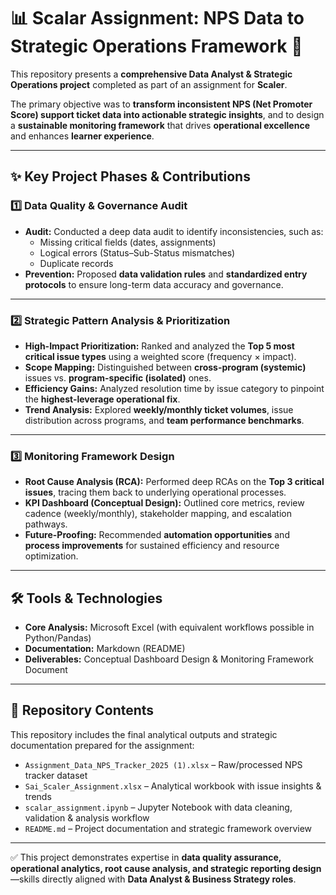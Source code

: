 # 📊 Scalar Assignment: NPS Data to Strategic Operations Framework 🎯  

This repository presents a **comprehensive Data Analyst & Strategic Operations project** completed as part of an assignment for **Scaler**.  

The primary objective was to **transform inconsistent NPS (Net Promoter Score) support ticket data into actionable strategic insights**, and to design a **sustainable monitoring framework** that drives **operational excellence** and enhances **learner experience**.  

---

## ✨ Key Project Phases & Contributions  

### 1️⃣ Data Quality & Governance Audit   
- **Audit:** Conducted a deep data audit to identify inconsistencies, such as:  
  - Missing critical fields (dates, assignments)  
  - Logical errors (Status–Sub-Status mismatches)  
  - Duplicate records  
- **Prevention:** Proposed **data validation rules** and **standardized entry protocols** to ensure long-term data accuracy and governance.  

---

### 2️⃣ Strategic Pattern Analysis & Prioritization   
- **High-Impact Prioritization:** Ranked and analyzed the **Top 5 most critical issue types** using a weighted score (frequency × impact).  
- **Scope Mapping:** Distinguished between **cross-program (systemic)** issues vs. **program-specific (isolated)** ones.  
- **Efficiency Gains:** Analyzed resolution time by issue category to pinpoint the **highest-leverage operational fix**.  
- **Trend Analysis:** Explored **weekly/monthly ticket volumes**, issue distribution across programs, and **team performance benchmarks**.  

---

### 3️⃣ Monitoring Framework Design  
- **Root Cause Analysis (RCA):** Performed deep RCAs on the **Top 3 critical issues**, tracing them back to underlying operational processes.  
- **KPI Dashboard (Conceptual Design):** Outlined core metrics, review cadence (weekly/monthly), stakeholder mapping, and escalation pathways.  
- **Future-Proofing:** Recommended **automation opportunities** and **process improvements** for sustained efficiency and resource optimization.  

---

## 🛠️ Tools & Technologies  
- **Core Analysis:** Microsoft Excel (with equivalent workflows possible in Python/Pandas)  
- **Documentation:** Markdown (README)  
- **Deliverables:** Conceptual Dashboard Design & Monitoring Framework Document  

---

## 📂 Repository Contents  

This repository includes the final analytical outputs and strategic documentation prepared for the assignment:  

- `Assignment_Data_NPS_Tracker_2025 (1).xlsx` – Raw/processed NPS tracker dataset  
- `Sai_Scaler_Assignment.xlsx` – Analytical workbook with issue insights & trends  
- `scalar_assignment.ipynb` – Jupyter Notebook with data cleaning, validation & analysis workflow  
- `README.md` – Project documentation and strategic framework overview  


---

✅ This project demonstrates expertise in **data quality assurance, operational analytics, root cause analysis, and strategic reporting design**—skills directly aligned with **Data Analyst & Business Strategy roles**.  

